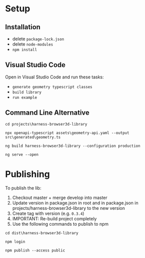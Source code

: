 # Setup

## Installation

- delete `package-lock.json`
- delete `node-modules`
- `npm install`

## Visual Studio Code

Open in Visual Studio Code and run these tasks:

- `generate geometry typescript classes`
- `build library`
- `run example`

## Command Line Alternative

```shell
cd projects\harness-browser3d-library

npx openapi-typescript assets\geometry-api.yaml --output src\generated\geometry.ts

ng build harness-browser3d-library --configuration production

ng serve --open
```

# Publishing

To publish the lib:

1. Checkout master + merge develop into master
2. Update version in package.json in root and in package.json in projects/harness-browser3d-library to the new version
3. Create tag with version (e.g. `0.3.4`)
4. IMPORTANT: Re-build project completely 
5. Use the following commands to publish to npm 

```shell
cd dist\harness-browser3d-library

npm login

npm publish --access public
```
